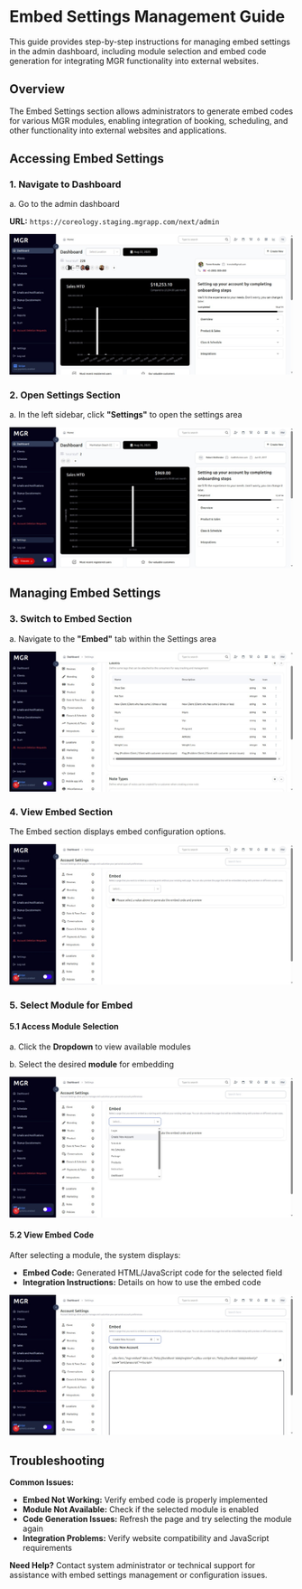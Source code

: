 # Embed Settings Management Guide

This guide provides step-by-step instructions for managing embed settings in the admin dashboard, including module selection and embed code generation for integrating MGR functionality into external websites.

## Overview

The Embed Settings section allows administrators to generate embed codes for various MGR modules, enabling integration of booking, scheduling, and other functionality into external websites and applications.

## Accessing Embed Settings

### 1. Navigate to Dashboard

a. Go to the admin dashboard

**URL:** `https://coreology.staging.mgrapp.com/next/admin`

![Admin Dashboard](images/dashboard.png)

### 2. Open Settings Section

a. In the left sidebar, click **"Settings"** to open the settings area

![Settings Section](images/settings-section.png)

## Managing Embed Settings

### 3. Switch to Embed Section

a. Navigate to the **"Embed"** tab within the Settings area

![Embed Section](images/embed-section.png)

### 4. View Embed Section

The Embed section displays embed configuration options.

![Embed Section](images/embed-section-configuration.png)

### 5. Select Module for Embed

#### 5.1 Access Module Selection

a. Click the **Dropdown** to view available modules

b. Select the desired **module** for embedding

![Module Selection](images/module-selection.png)

#### 5.2 View Embed Code
After selecting a module, the system displays:
- **Embed Code:** Generated HTML/JavaScript code for the selected field
- **Integration Instructions:** Details on how to use the embed code

![Embed Code for Select Field](images/embed-code-for-select-field.png)

## Troubleshooting

**Common Issues:**
- **Embed Not Working:** Verify embed code is properly implemented
- **Module Not Available:** Check if the selected module is enabled
- **Code Generation Issues:** Refresh the page and try selecting the module again
- **Integration Problems:** Verify website compatibility and JavaScript requirements

**Need Help?** Contact system administrator or technical support for assistance with embed settings management or configuration issues.
